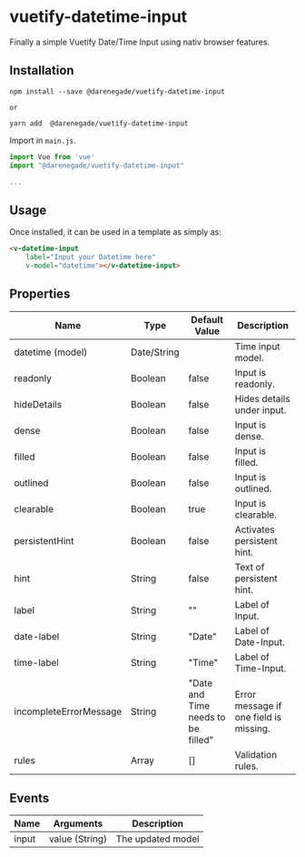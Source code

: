 # vuetify-datetime-input

Finally a simple Vuetify Date/Time Input using nativ browser features.

## Installation

```shell
npm install --save @darenegade/vuetify-datetime-input

or

yarn add  @darenegade/vuetify-datetime-input
```

Import in `main.js`.
```js
import Vue from 'vue'
import "@darenegade/vuetify-datetime-input"

...
```

## Usage

Once installed, it can be used in a template as simply as:

```html
<v-datetime-input 
    label="Input your Datetime here" 
    v-model="datetime"></v-datetime-input>
```

## Properties

| Name                  | Type          | Default Value                     | Description                           |
| ----------------      | -----------   | -------------                     | ----------------------------------    |
| datetime (model)      | Date/String   |                                   | Time input model.                     |
| readonly              | Boolean       | false                             | Input is readonly.                    |
| hideDetails           | Boolean       | false                             | Hides details under input.            |
| dense                 | Boolean       | false                             | Input is dense.                       |
| filled                | Boolean       | false                             | Input is filled.                      |
| outlined              | Boolean       | false                             | Input is outlined.                    |
| clearable             | Boolean       | true                              | Input is clearable.                   |
| persistentHint        | Boolean       | false                             | Activates persistent hint.            |
| hint                  | String        | false                             | Text of persistent hint.              |
| label                 | String        | ""                                | Label of Input.                       |
| date-label            | String        | "Date"                            | Label of Date-Input.                  |
| time-label            | String        | "Time"                            | Label of Time-Input.                  |
| incompleteErrorMessage| String        | "Date and Time needs to be filled"| Error message if one field is missing.|
| rules                 | Array         | []                                | Validation rules.                     |

## Events

| Name  | Arguments           | Description             |
| ----- | ------------------- | ----------------------- |
| input | value (String) | The updated model       |